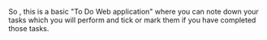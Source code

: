 So , this is a basic "To Do Web application" where you can note down your tasks which you will perform and tick or mark them if you have completed those tasks.
